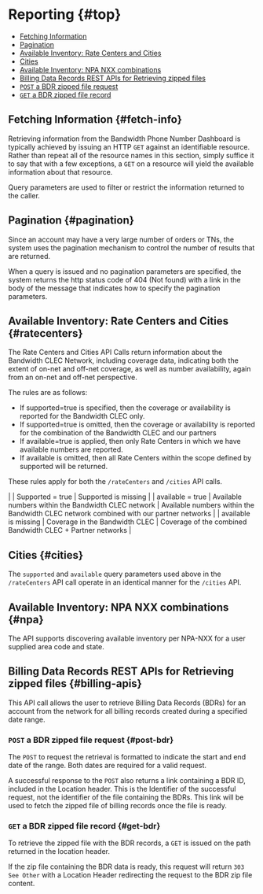 # Reporting {#top}

* [Fetching Information](#fetch-info)
* [Pagination](#pagination)
* [Available Inventory: Rate Centers and Cities](#ratecenters)
* [Cities](#cities)
* [Available Inventory: NPA NXX combinations](#npa)
* [Billing Data Records REST APIs for Retrieving zipped files](#billing-apis)
* [<code class="post">POST</code> a BDR zipped file request](#post-bdr)
* [<code class="get">GET</code> a BDR zipped file record](#get-bdr)

## Fetching Information {#fetch-info}

Retrieving information from the Bandwidth Phone Number Dashboard is typically achieved by issuing an HTTP <code class="get">GET</code>  against an identifiable resource.  Rather than repeat all of the resource names in this section, simply suffice it to say that with a few exceptions, a <code class="get">GET</code>  on a resource will yield the available information about that resource.

Query parameters are used to filter or restrict the information returned to the caller.

## Pagination {#pagination}

Since an account may have a very large number of orders or TNs, the system uses the pagination mechanism to control the number of results that are returned.

When a query is issued and no pagination parameters are specified, the system returns the http status code of 404 (Not found) with a link in the body of the message that indicates how to specify the pagination parameters.

## Available Inventory: Rate Centers and Cities {#ratecenters}

The Rate Centers and Cities API Calls return information about the Bandwidth CLEC Network, including coverage data, indicating both the extent of on-net and off-net coverage, as well as number availability, again from an on-net and off-net perspective.

The rules are as follows:

* If supported=true is specified, then the coverage or availability is reported for the Bandwidth CLEC only.
* If supported=true is omitted, then the coverage or availability is reported for the combination of the Bandwidth CLEC and our partners
* If available=true is applied, then only Rate Centers in which we have available numbers are reported.
* If available is omitted, then all Rate Centers within the scope defined by supported will be returned.

These rules apply for both the `/rateCenters` and `/cities` API calls.

|                      | Supported = true                                    | Supported is missing                                                                   |
| available = true     | Available numbers within the Bandwidth CLEC network | Available numbers within the Bandwidth CLEC network combined with our partner networks |
| available is missing | Coverage in the Bandwidth CLEC                      | Coverage of the combined Bandwidth CLEC + Partner networks                             |

## Cities {#cities}

The `supported` and `available` query parameters used above in the `/rateCenters` API call operate in an identical manner for the `/cities` API.

## Available Inventory: NPA NXX combinations {#npa}

The API supports discovering available inventory per NPA-NXX for a user supplied area code and state.

## Billing Data Records REST APIs for Retrieving zipped files {#billing-apis}

This API call allows the user to retrieve Billing Data Records (BDRs) for an account from the network for all billing records created during a specified date range.

### <code class="post">POST</code> a BDR zipped file request {#post-bdr}

The <code class="post">POST</code> to request the retrieval is formatted to indicate the start and end date of the range.  Both dates are required for a valid request.

A successful response to the <code class="post">POST</code> also returns a link containing a BDR ID, included in the Location header.  This is the Identifier of the successful request, not the identifier of the file containing the BDRs. This link will be used to fetch the zipped file of billing records once the file is ready.

### <code class="get">GET</code> a BDR zipped file record {#get-bdr}

To retrieve the zipped file with the BDR records, a <code class="get">GET</code> is issued on the path returned in the location header.

If the zip file containing the BDR data is ready, this request will return `303 See Other` with a Location Header redirecting the request to the BDR zip file content.